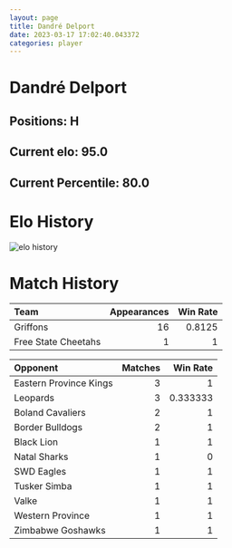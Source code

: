 ```yaml
---  
layout: page  
title: Dandré Delport  
date: 2023-03-17 17:02:40.043372  
categories: player  
---
```

# Dandré Delport

## Positions: H

## Current elo: 95.0

## Current Percentile: 80.0

# Elo History


![elo history](history_DandréDelport.png)
# Match History


| Team                |   Appearances |   Win Rate |
|:--------------------|--------------:|-----------:|
| Griffons            |            16 |     0.8125 |
| Free State Cheetahs |             1 |     1      |

| Opponent               |   Matches |   Win Rate |
|:-----------------------|----------:|-----------:|
| Eastern Province Kings |         3 |   1        |
| Leopards               |         3 |   0.333333 |
| Boland Cavaliers       |         2 |   1        |
| Border Bulldogs        |         2 |   1        |
| Black Lion             |         1 |   1        |
| Natal Sharks           |         1 |   0        |
| SWD Eagles             |         1 |   1        |
| Tusker Simba           |         1 |   1        |
| Valke                  |         1 |   1        |
| Western Province       |         1 |   1        |
| Zimbabwe Goshawks      |         1 |   1        |